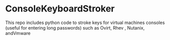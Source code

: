 # ConsoleKeyboardStroker
This repo includes python code to stroke keys for virtual machines consoles (useful for entering long passwords) such as Ovirt, Rhev , Nutanix, andVmware
